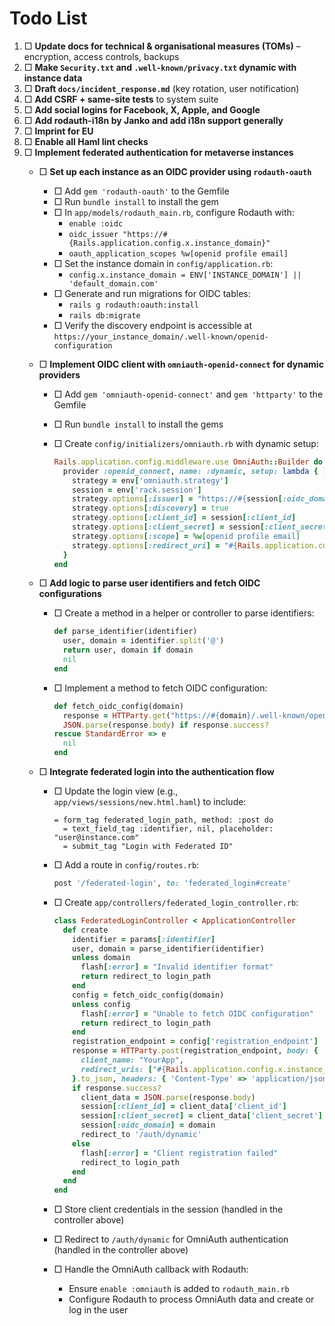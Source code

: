 # Todo List

1. □ **Update docs for technical & organisational measures (TOMs)** – encryption, access controls, backups  
2. □ **Make `Security.txt` and `.well-known/privacy.txt` dynamic with instance data**  
3. □ **Draft `docs/incident_response.md`** (key rotation, user notification)  
4. □ **Add CSRF + same-site tests** to system suite  
5. □ **Add social logins for Facebook, X, Apple, and Google**  
6. □ **Add rodauth-i18n by Janko and add i18n support generally**  
7. □ **Imprint for EU**  
8. □ **Enable all Haml lint checks**  
9. □ **Implement federated authentication for metaverse instances**  
    - □ **Set up each instance as an OIDC provider using `rodauth-oauth`**  
      - □ Add `gem 'rodauth-oauth'` to the Gemfile  
      - □ Run `bundle install` to install the gem  
      - □ In `app/models/rodauth_main.rb`, configure Rodauth with:  
        - `enable :oidc`  
        - `oidc_issuer "https://#{Rails.application.config.x.instance_domain}"`  
        - `oauth_application_scopes %w[openid profile email]`  
      - □ Set the instance domain in `config/application.rb`:  
        - `config.x.instance_domain = ENV['INSTANCE_DOMAIN'] || 'default_domain.com'`  
      - □ Generate and run migrations for OIDC tables:  
        - `rails g rodauth:oauth:install`  
        - `rails db:migrate`  
      - □ Verify the discovery endpoint is accessible at `https://your_instance_domain/.well-known/openid-configuration`  
    - □ **Implement OIDC client with `omniauth-openid-connect` for dynamic providers**  
      - □ Add `gem 'omniauth-openid-connect'` and `gem 'httparty'` to the Gemfile  
      - □ Run `bundle install` to install the gems  
      - □ Create `config/initializers/omniauth.rb` with dynamic setup:  

        ```ruby
        Rails.application.config.middleware.use OmniAuth::Builder do
          provider :openid_connect, name: :dynamic, setup: lambda { |env|
            strategy = env['omniauth.strategy']
            session = env['rack.session']
            strategy.options[:issuer] = "https://#{session[:oidc_domain]}"
            strategy.options[:discovery] = true
            strategy.options[:client_id] = session[:client_id]
            strategy.options[:client_secret] = session[:client_secret]
            strategy.options[:scope] = %w[openid profile email]
            strategy.options[:redirect_uri] = "#{Rails.application.config.x.instance_domain}/auth/dynamic/callback"
          }
        end
        ```  

    - □ **Add logic to parse user identifiers and fetch OIDC configurations**  
      - □ Create a method in a helper or controller to parse identifiers:  

        ```ruby
        def parse_identifier(identifier)
          user, domain = identifier.split('@')
          return user, domain if domain
          nil
        end
        ```  

      - □ Implement a method to fetch OIDC configuration:  

        ```ruby
        def fetch_oidc_config(domain)
          response = HTTParty.get("https://#{domain}/.well-known/openid-configuration")
          JSON.parse(response.body) if response.success?
        rescue StandardError => e
          nil
        end
        ```  

    - □ **Integrate federated login into the authentication flow**  
      - □ Update the login view (e.g., `app/views/sessions/new.html.haml`) to include: 

        ```haml
        = form_tag federated_login_path, method: :post do
          = text_field_tag :identifier, nil, placeholder: "user@instance.com"
          = submit_tag "Login with Federated ID"
        ```  

      - □ Add a route in `config/routes.rb`:  

        ```ruby
        post '/federated-login', to: 'federated_login#create'
        ```  

      - □ Create `app/controllers/federated_login_controller.rb`:  

        ```ruby
        class FederatedLoginController < ApplicationController
          def create
            identifier = params[:identifier]
            user, domain = parse_identifier(identifier)
            unless domain
              flash[:error] = "Invalid identifier format"
              return redirect_to login_path
            end
            config = fetch_oidc_config(domain)
            unless config
              flash[:error] = "Unable to fetch OIDC configuration"
              return redirect_to login_path
            end
            registration_endpoint = config['registration_endpoint']
            response = HTTParty.post(registration_endpoint, body: {
              client_name: "YourApp",
              redirect_uris: ["#{Rails.application.config.x.instance_domain}/auth/dynamic/callback"]
            }.to_json, headers: { 'Content-Type' => 'application/json' })
            if response.success?
              client_data = JSON.parse(response.body)
              session[:client_id] = client_data['client_id']
              session[:client_secret] = client_data['client_secret']
              session[:oidc_domain] = domain
              redirect_to '/auth/dynamic'
            else
              flash[:error] = "Client registration failed"
              redirect_to login_path
            end
          end
        end
        ```  

      - □ Store client credentials in the session (handled in the controller above)  
      - □ Redirect to `/auth/dynamic` for OmniAuth authentication (handled in the controller above)  
      - □ Handle the OmniAuth callback with Rodauth:  
        - Ensure `enable :omniauth` is added to `rodauth_main.rb`  
        - Configure Rodauth to process OmniAuth data and create or log in the user  